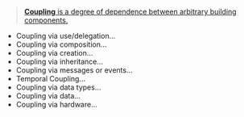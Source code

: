 > [**Coupling** is a degree of dependence between arbitrary building components.](https://azeynalli1990.medium.com/9-forms-of-coupling-in-software-architecture-4d5cf2b3e99e)

- Coupling via use/delegation…
- Coupling via composition…
- Coupling via creation…
- Coupling via inheritance…
- Coupling via messages or events…
- Temporal Coupling…
- Coupling via data types…
- Coupling via data…
- Coupling via hardware…
